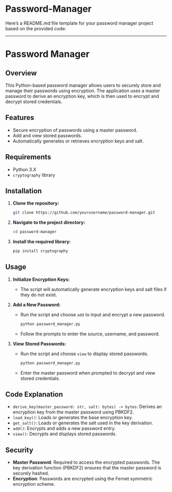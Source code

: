 # Password-Manager
Here’s a README.md file template for your password manager project based on the provided code:

---

# Password Manager

## Overview

This Python-based password manager allows users to securely store and manage their passwords using encryption. The application uses a master password to derive an encryption key, which is then used to encrypt and decrypt stored credentials.

## Features

- Secure encryption of passwords using a master password.
- Add and view stored passwords.
- Automatically generates or retrieves encryption keys and salt.

## Requirements

- Python 3.X
- `cryptography` library

## Installation

1. **Clone the repository:**
    ```bash
    git clone https://github.com/yourusername/password-manager.git
    ```

2. **Navigate to the project directory:**
    ```bash
    cd password-manager
    ```

3. **Install the required library:**
    ```bash
    pip install cryptography
    ```

## Usage

1. **Initialize Encryption Keys:**
   - The script will automatically generate encryption keys and salt files if they do not exist.

2. **Add a New Password:**
   - Run the script and choose `add` to input and encrypt a new password.
     ```bash
     python password_manager.py
     ```
   - Follow the prompts to enter the source, username, and password.

3. **View Stored Passwords:**
   - Run the script and choose `view` to display stored passwords.
     ```bash
     python password_manager.py
     ```
   - Enter the master password when prompted to decrypt and view stored credentials.

## Code Explanation

- `derive_key(master_password: str, salt: bytes) -> bytes`: Derives an encryption key from the master password using PBKDF2.
- `load_key()`: Loads or generates the base encryption key.
- `get_salt()`: Loads or generates the salt used in the key derivation.
- `add()`: Encrypts and adds a new password entry.
- `view()`: Decrypts and displays stored passwords.

## Security

- **Master Password**: Required to access the encrypted passwords. The key derivation function (PBKDF2) ensures that the master password is securely hashed.
- **Encryption**: Passwords are encrypted using the Fernet symmetric encryption scheme.

 
